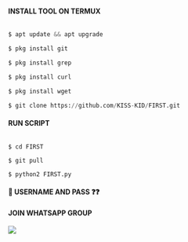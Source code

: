</p>

#### INSTALL TOOL ON TERMUX

```python

$ apt update && apt upgrade

$ pkg install git

$ pkg install grep

$ pkg install curl

$ pkg install wget

$ git clone https://github.com/KISS-KID/FIRST.git

```

#### RUN SCRIPT

```python2

$ cd FIRST

$ git pull

$ python2 FIRST.py

```

#### :closed_lock_with_key: USERNAME AND PASS ❓❓

#### JOIN WHATSAPP GROUP <br>

[![](https://img.shields.io/badge/WhatsApp-25D366?style=for-the-badge&logo=whatsapp&logoColor=white)](https://chat.whatsapp.com/GDRQ6zWEpLgJaktguESvx5)

<br>

